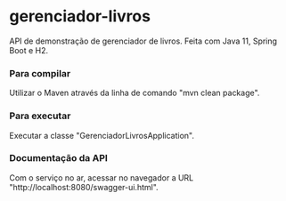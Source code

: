 # gerenciador-livros

API de demonstração de gerenciador de livros. Feita com Java 11, Spring Boot e H2.

### Para compilar
Utilizar o Maven através da linha de comando "mvn clean package".

### Para executar
Executar a classe "GerenciadorLivrosApplication".

### Documentação da API
Com o serviço no ar, acessar no navegador a URL "http://localhost:8080/swagger-ui.html".
